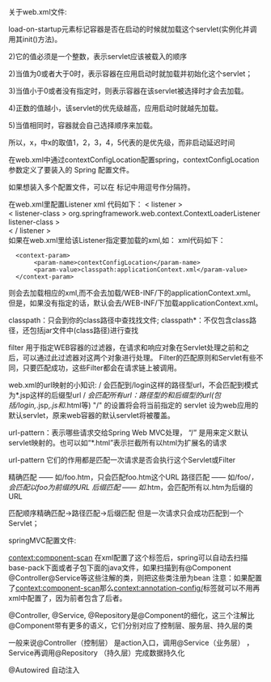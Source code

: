 关于web.xml文件:

load-on-startup元素标记容器是否在启动的时候就加载这个servlet(实例化并调用其init()方法)。

2)它的值必须是一个整数，表示servlet应该被载入的顺序

2)当值为0或者大于0时，表示容器在应用启动时就加载并初始化这个servlet；

3)当值小于0或者没有指定时，则表示容器在该servlet被选择时才会去加载。

4)正数的值越小，该servlet的优先级越高，应用启动时就越先加载。

5)当值相同时，容器就会自己选择顺序来加载。

所以，<load-on-startup>x</load-on-startup>，中x的取值1，2，3，4，5代表的是优先级，而非启动延迟时间


在web.xml中通过contextConfigLocation配置spring，contextConfigLocation
 参数定义了要装入的 Spring 配置文件。

如果想装入多个配置文件，可以在 <param-value>
 标记中用逗号作分隔符。


在web.xml里配置Listener
xml 代码如下： 
  < listener >  
       <    listener-class > org.springframework.web.context.ContextLoaderListener listener-class >  
  <   /  listener >   
如果在web.xml里给该Listener指定要加载的xml,如：
xml代码如下：
<!-- spring config -->
      <context-param>
           <param-name>contextConfigLocation</param-name>  
           <param-value>classpath:applicationContext.xml</param-value>
      </context-param>
则会去加载相应的xml,而不会去加载/WEB-INF/下的applicationContext.xml。
但是，如果没有指定的话，默认会去/WEB-INF/下加载applicationContext.xml。


classpath：只会到你的class路径中查找找文件;
classpath*：不仅包含class路径，还包括jar文件中(class路径)进行查找

filter 
用于指定WEB容器的过滤器，在请求和响应对象在Servlet处理之前和之后，可以通过此过滤器对这两个对象进行处理。
Filter的匹配原则和Servlet有些不同，只要匹配成功，这些Filter都会在请求链上被调用。


web.xml的url映射的小知识:
<url-pattern>/</url-pattern>  会匹配到/login这样的路径型url，不会匹配到模式为*.jsp这样的后缀型url
<url-pattern>/*</url-pattern> 会匹配所有url：路径型的和后缀型的url(包括/login,*.jsp,*.js和*.html等)
"/" 的设置将会将当前指定的 servlet 设为web应用的默认servlet，原来web容器的默认servlet将被覆盖。

url-pattern：表示哪些请求交给Spring Web MVC处理， “/” 是用来定义默认servlet映射的。也可以如“*.html”表示拦截所有以html为扩展名的请求

url-pattern
它们的作用都是匹配一次请求是否会执行这个Servlet或Filter

精确匹配 —— 如/foo.htm，只会匹配foo.htm这个URL
路径匹配 —— 如/foo/*，会匹配以foo为前缀的URL
后缀匹配 —— 如*.htm，会匹配所有以.htm为后缀的URL

匹配顺序精确匹配->路径匹配->后缀匹配
但是一次请求只会成功匹配到一个Servlet；


springMVC配置文件:

<context:component-scan>
 在xml配置了这个标签后，spring可以自动去扫描base-pack下面或者子包下面的java文件，如果扫描到有@Component @Controller@Service等这些注解的类，则把这些类注册为bean
注意：如果配置了<context:component-scan>那么<context:annotation-config/>标签就可以不用再xml中配置了，因为前者包含了后者。


@Controller, @Service, @Repository是@Component的细化，这三个注解比@Component带有更多的语义，它们分别对应了控制层、服务层、持久层的类

一般来说@Controller（控制层） 是action入口，调用@Service（业务层） ，Service再调用@Repository （持久层）完成数据持久化

@Autowired 自动注入

